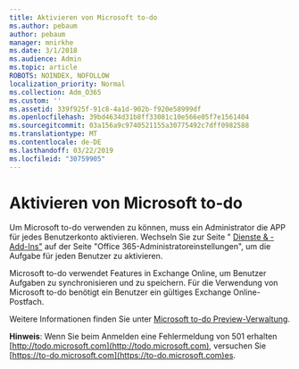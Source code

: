 ```yaml
---
title: Aktivieren von Microsoft to-do
ms.author: pebaum
author: pebaum
manager: mnirkhe
ms.date: 3/1/2018
ms.audience: Admin
ms.topic: article
ROBOTS: NOINDEX, NOFOLLOW
localization_priority: Normal
ms.collection: Adm_O365
ms.custom: ''
ms.assetid: 339f925f-91c8-4a1d-902b-f920e58999df
ms.openlocfilehash: 39bd4634d31b8ff33081c10e566e05f7e1561404
ms.sourcegitcommit: 03a156a9c9740521155a30775492c7dff0982588
ms.translationtype: MT
ms.contentlocale: de-DE
ms.lasthandoff: 03/22/2019
ms.locfileid: "30759905"
---
```

# <a name="how-to-enable-microsoft-to-do"></a>Aktivieren von Microsoft to-do

Um Microsoft to-do verwenden zu können, muss ein Administrator die APP für jedes Benutzerkonto aktivieren. Wechseln Sie zur Seite " [Dienste &amp; -Add-Ins"](https://portal.office.com/adminportal/home#/Settings/ServicesAndAddIns) auf der Seite "Office 365-Administratoreinstellungen", um die Aufgabe für jeden Benutzer zu aktivieren. 
  
Microsoft to-do verwendet Features in Exchange Online, um Benutzer Aufgaben zu synchronisieren und zu speichern. Für die Verwendung von Microsoft to-do benötigt ein Benutzer ein gültiges Exchange Online-Postfach.
  
Weitere Informationen finden Sie unter [Microsoft to-do Preview-Verwaltung](https://support.office.com/article/490c1a8c-2333-4952-8125-841afadb9620.aspx).
  
 **Hinweis**: Wenn Sie beim Anmelden eine Fehlermeldung von 501 erhalten [http://todo.microsoft.com](http://todo.microsoft.com), versuchen Sie [https://to-do.microsoft.com](https://to-do.microsoft.com)es.
  

